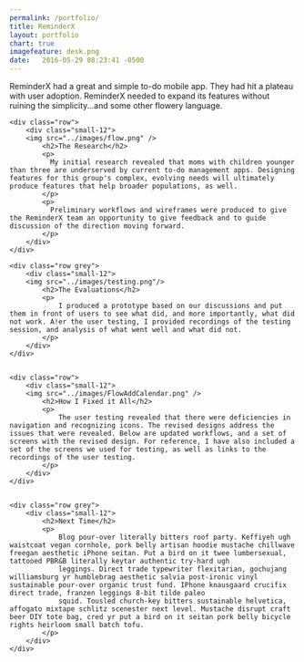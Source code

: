 ```yaml
---
permalink: /portfolio/
title: ReminderX
layout: portfolio
chart: true
imagefeature: desk.png
date:   2016-05-29 08:23:41 -0500
---
```

ReminderX had a great and simple to-do mobile app. They had hit a plateau with user adoption. ReminderX needed to expand its features without ruining the simplicity...and some other flowery language.
<div class="container port-container font-size:24px;">

    <div class="row">
        <div class="small-12">
        <img src="../images/flow.png" />
            <h2>The Research</h2>
            <p>
              My initial research revealed that moms with children younger than three are underserved by current to-do management apps. Designing features for this group's complex, evolving needs will ultimately produce features that help broader populations, as well.
            </p>
            <p>
              Preliminary workflows and wireframes were produced to give the ReminderX team an opportunity to give feedback and to guide discussion of the direction moving forward.
            </p>
        </div>
    </div>

    <div class="row grey">
        <div class="small-12">
        <img src="../images/testing.png"/>
            <h2>The Evaluations</h2>
            <p>
                I produced a prototype based on our discussions and put them in front of users to see what did, and more importantly, what did not work. A!er the user testing, I provided recordings of the testing session, and analysis of what went well and what did not.
            </p>
        </div>
    </div>


    <div class="row">
        <div class="small-12">
        <img src="../images/FlowAddCalendar.png" />
            <h2>How I Fixed it All</h2>
            <p>
                The user testing revealed that there were deficiencies in navigation and recognizing icons. The revised designs address the issues that were revealed. Below are updated workflows, and a set of screens with the revised design. For reference, I have also included a set of the screens we used for testing, as well as links to the recordings of the user testing.
            </p>
        </div>
    </div>


    <div class="row grey">
        <div class="small-12">
            <h2>Next Time</h2>
            <p>
                Blog pour-over literally bitters roof party. Keffiyeh ugh waistcoat vegan cornhole, pork belly artisan hoodie mustache chillwave freegan aesthetic iPhone seitan. Put a bird on it twee lumbersexual, tattooed PBR&B literally keytar authentic try-hard ugh
                leggings. Direct trade typewriter flexitarian, gochujang williamsburg yr humblebrag aesthetic salvia post-ironic vinyl sustainable pour-over organic trust fund. IPhone knausgaard crucifix direct trade, franzen leggings 8-bit tilde paleo
                squid. Tousled church-key bitters sustainable helvetica, affogato mixtape schlitz scenester next level. Mustache disrupt craft beer DIY tote bag, cred yr put a bird on it seitan pork belly bicycle rights heirloom small batch tofu.
            </p>
        </div>
    </div>
</div>
